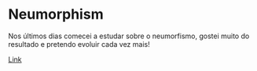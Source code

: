 # Neumorphism

Nos últimos dias comecei a estudar sobre o neumorfismo, gostei muito do resultado e pretendo evoluir cada vez mais!

[Link](https://lipzdev.github.io/Neumorphism/)

